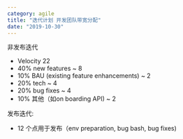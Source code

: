 ```yaml
---
category: agile
title: "迭代计划 开发团队带宽分配"
date: "2019-10-30"
---
```


非发布迭代 

- Velocity 22 
- 40% new features ~ 8 
- 10% BAU (existing feature enhancements) ~ 2 
- 20% tech ~ 4 
- 20% bug fixes ~ 4 
- 10% 其他（如on boarding API) ~ 2 

发布迭代: 

- 12 个点用于发布（env preparation, bug bash, bug fixes)
